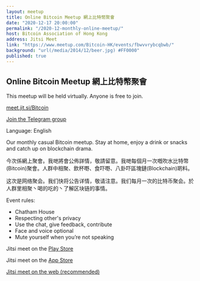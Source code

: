 ```yaml
---
layout: meetup
title: Online Bitcoin Meetup 網上比特幣聚會
date: "2020-12-17 20:00:00"
permalink: "/2020-12-monthly-online-meetup/"
host: Bitcoin Association of Hong Kong
address: Jitsi Meet
link: "https://www.meetup.com/Bitcoin-HK/events/fbwvvrybcqbwb/"
background: "url(/media/2014/12/beer.jpg) #FF0000"
published: true
---
```


## Online Bitcoin Meetup 網上比特幣聚會

This meetup will be held virtually. Anyone is free to join.

[meet.jit.si/Bitcoin](https://meet.jit.si/Bitcoin)

[Join the Telegram group](https://t.me/joinchat/JJqWphmYlzGKNCxknEoMSw)

Language: English

Our monthly casual Bitcoin meetup. Stay at home, enjoy a drink or snacks and catch up on blockchain drama.

今次係網上聚會。我哋將會公佈詳情，敬請留意。我哋每個月一次嘅吹水比特幣(Bitcoin)聚會。人群中相聚、飲杯嘢、食吓嘢、八卦吓區塊鏈(Blockchain)啲料。

这次是网络聚会。我们快将公告详情，敬请注意。我们每月一次的比特币聚会。於人群里相聚丶喝的吃的丶了解区块链的事情。

Event rules:
- Chatham House
- Respecting other's privacy
- Use the chat, give feedback, contribute
- Face and voice optional
- Mute yourself when you’re not speaking

Jitsi meet on the [Play Store](https://play.google.com/store/apps/details?id=org.jitsi.meet)

Jitsi meet on the [App Store](https://apps.apple.com/app/jitsi-meet/id1165103905)

[Jitsi meet on the web (recommended)](https://meet.jit.si/)
